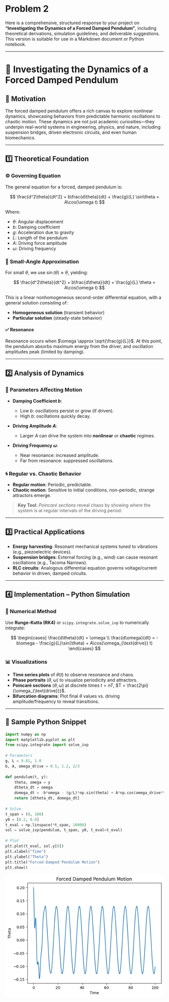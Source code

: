 # Problem 2

Here is a comprehensive, structured response to your project on **“Investigating the Dynamics of a Forced Damped Pendulum”**, including theoretical derivations, simulation guidelines, and deliverable suggestions. This version is suitable for use in a Markdown document or Python notebook.

---

# 📘 Investigating the Dynamics of a Forced Damped Pendulum

## 🧠 Motivation

The forced damped pendulum offers a rich canvas to explore nonlinear dynamics, showcasing behaviors from predictable harmonic oscillations to chaotic motion. These dynamics are not just academic curiosities—they underpin real-world systems in engineering, physics, and nature, including suspension bridges, driven electronic circuits, and even human biomechanics.

---

## 1️⃣ Theoretical Foundation

### ⚙️ Governing Equation

The general equation for a forced, damped pendulum is:

$$
\frac{d^2\theta}{dt^2} + b\frac{d\theta}{dt} + \frac{g}{L} \sin\theta = A\cos(\omega t)
$$

Where:

* $\theta$: Angular displacement
* $b$: Damping coefficient
* $g$: Acceleration due to gravity
* $L$: Length of the pendulum
* $A$: Driving force amplitude
* $\omega$: Driving frequency

### 🧮 Small-Angle Approximation

For small $\theta$, we use $\sin(\theta) \approx \theta$, yielding:

$$
\frac{d^2\theta}{dt^2} + b\frac{d\theta}{dt} + \frac{g}{L} \theta = A\cos(\omega t)
$$

This is a linear nonhomogeneous second-order differential equation, with a general solution consisting of:

* **Homogeneous solution** (transient behavior)
* **Particular solution** (steady-state behavior)

#### ✅ Resonance

Resonance occurs when $\omega \approx \sqrt{\frac{g}{L}}$. At this point, the pendulum absorbs maximum energy from the driver, and oscillation amplitudes peak (limited by damping).

---

## 2️⃣ Analysis of Dynamics

### 🔁 Parameters Affecting Motion

* **Damping Coefficient $b$**:

  * Low $b$: oscillations persist or grow (if driven).
  * High $b$: oscillations quickly decay.

* **Driving Amplitude $A$**:

  * Larger $A$ can drive the system into **nonlinear** or **chaotic** regimes.

* **Driving Frequency $\omega$**:

  * Near resonance: increased amplitude.
  * Far from resonance: suppressed oscillations.

### 🌀 Regular vs. Chaotic Behavior

* **Regular motion**: Periodic, predictable.
* **Chaotic motion**: Sensitive to initial conditions, non-periodic, strange attractors emerge.

> **Key Tool**: *Poincaré sections* reveal chaos by showing where the system is at regular intervals of the driving period.

---

## 3️⃣ Practical Applications

* **Energy harvesting**: Resonant mechanical systems tuned to vibrations (e.g., piezoelectric devices).
* **Suspension bridges**: External forcing (e.g., wind) can cause resonant oscillations (e.g., Tacoma Narrows).
* **RLC circuits**: Analogous differential equation governs voltage/current behavior in driven, damped circuits.

---

## 4️⃣ Implementation – Python Simulation

### 🔧 Numerical Method

Use **Runge-Kutta (RK4)** or `scipy.integrate.solve_ivp` to numerically integrate:

$$
\begin{cases}
\frac{d\theta}{dt} = \omega \\
\frac{d\omega}{dt} = -b\omega - \frac{g}{L}\sin(\theta) + A\cos(\omega_{\text{drive}} t)
\end{cases}
$$

### 📊 Visualizations

* **Time series plots** of $\theta(t)$ to observe resonance and chaos.
* **Phase portraits** $(\theta, \omega)$ to visualize periodicity and attractors.
* **Poincaré sections** $(\theta, \omega)$ at discrete times $t = nT$, $T = \frac{2\pi}{\omega_{\text{drive}}}$.
* **Bifurcation diagrams**: Plot final $\theta$ values vs. driving amplitude/frequency to reveal transitions.

---


## 🧩 Sample Python Snippet

```python
import numpy as np
import matplotlib.pyplot as plt
from scipy.integrate import solve_ivp

# Parameters
g, L = 9.81, 1.0
b, A, omega_drive = 0.5, 1.2, 2/3

def pendulum(t, y):
    theta, omega = y
    dtheta_dt = omega
    domega_dt = -b*omega - (g/L)*np.sin(theta) + A*np.cos(omega_drive*t)
    return [dtheta_dt, domega_dt]

# Solve
t_span = (0, 100)
y0 = [0.2, 0.0]
t_eval = np.linspace(*t_span, 10000)
sol = solve_ivp(pendulum, t_span, y0, t_eval=t_eval)

# Plot
plt.plot(t_eval, sol.y[0])
plt.xlabel("Time")
plt.ylabel("Theta")
plt.title("Forced Damped Pendulum Motion")
plt.show()
```

![alt text](image-9.png)
